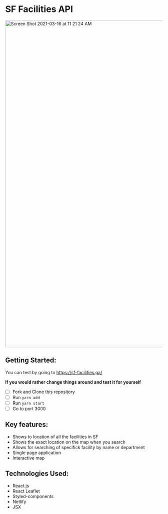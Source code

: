 # SF Facilities API
<img width="1047" alt="Screen Shot 2021-03-16 at 11 21 24 AM" src="https://user-images.githubusercontent.com/78128636/111334429-ee14b080-8649-11eb-9a77-644ea561dde1.png">

## Getting Started:

You can test by going to https://sf-facilities.ga/

**If you would rather change things around and test it for yourself**

- [ ] Fork and Clone this repository
- [ ] Run `yarn add `
- [ ] Run `yarn start`
- [ ] Go to port 3000

## Key features:

- Shows to location of all the facilities in SF
- Shows the exact location on the map when you search
- Allows for searching of specifick facility by name or department
- Single page application
- Interactive map

## Technologies Used:

- React.js
- React Leaflet
- Styled-components
- Netlify
- JSX
